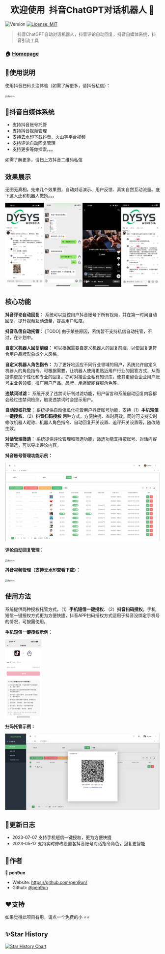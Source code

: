 <h1 align="center">欢迎使用&nbsp;&nbsp;抖音ChatGPT对话机器人 👋</h1>
<p>
  <img alt="Version" src="https://img.shields.io/badge/version-1.0.0-blue.svg?cacheSeconds=2592000" />
  <a href="#" target="_blank">
    <img alt="License: MIT" src="https://img.shields.io/badge/License-MIT-yellow.svg" />
  </a>
</p>


> 抖音ChatGPT自动对话机器人，抖音评论自动回复，抖音自媒体系统，抖音引流工具

### 🏠 [Homepage](https://github.com/pen9un/douyin-chatgpt-robot)

## 🚀使用说明

使用抖音扫码关注体验（如需了解更多，请抖音私信）：

<img src="resource/image/douyin.jpg" alt="douyin" style="zoom: 50%;" />

## 🔮抖音自媒体系统

- 支持抖音账号托管
- 支持抖音视频管理
- 支持去水印下载抖音、火山等平台视频
- 支持评论自动回复管理
- 支持更多等你探索。。。

如需了解更多，请扫上方抖音二维码私信

## 效果展示

无图无真相，先来几个效果图，自动对话演示、用户反馈、真实自然互动流量。底下这人还和机器人撒娇。。。

<img src="resource/image/demo.jpg" alt="douyin" style="zoom:50%;" />

## 核心功能

**抖音评论自动回复：** 系统可以监控用户抖音账号下所有视频，并在第一时间自动回复，提升视频互动流量，提高用户粘度。

**抖音私信自动托管：** [TODO] 由于某些原因，系统暂不支持私信自动托管，不过，在计划中。

**自定义机器人回复前缀：** 可以根据需要自定义机器人的回复前缀，以使回复更符合用户品牌形象或个人风格。

**自定义机器人角色指令：** 为了更好地适应不同行业领域的用户，系统允许自定义机器人的角色指令。可根据需要，让机器人使用更贴近用户行业的回答方式，从而提供更加个性化和专业的回复。亦可对接企业私有知识库，使其更契合企业用户账号主业务领域，推广用户产品、品牌，承担智能客服角色等。

**违禁词过滤：** 系统开发了违禁词研判过滤功能，用户留言和系统自动回复内容都会经过违禁词检测，触发违禁词时会提示用户。

**自动授权托管：** 系统提供自动傻瓜化托管用户抖音账号功能，支持（1）**手机短信一键授权**、（2）**抖音扫码授权** 两种方式，方便快捷、省时高效。同时可支持实时修改机器人昵称、机器人角色指令、自动回复开关设置、追评开关设置等，随改随生效。

**对话管理筛选：** 系统提供评论管理和筛选功能，筛选功能支持按账号、对话内容等筛选，可以导出评论内容。

**抖音账号管理功能示例：**

<img src="resource/image/douyin_user.png" alt="douyin" style="zoom:50%;" />

**评论自动回复管理：**

<img src="resource/image/douyin_comment.png" alt="douyin" style="zoom:50%;" />

**抖音视频管理（支持无水印查看下载）：**

<img src="resource/image/douyin_video.png" alt="douyin" style="zoom:50%;" />

## 使用方法

系统提供两种授权托管方式，（1）**手机短信一键授权**、（2）**抖音扫码授权**，手机短信一键授权方式更为方便快捷，抖音APP扫码授权方式适用于抖音没绑定手机号的情况，可按需使用。

**手机短信一键授权示例：**

<img src="resource/image/phone_auth.png" alt="douyin" style="zoom: 25%;" />

**扫码托管示例：**

<img src="resource/image/qrcode_auth.jpg" alt="qrcode_auth" style="zoom:50%;" />

## 📖更新日志

- 2023-07-07 支持手机短信一键授权，更为方便快捷
- 2023-05-17 支持实时修改设置各抖音账号对话指令角色，回复更智能

## 🤝作者

👤 **pen9un**

* Website: https://github.com/pen9un/
* Github: [@pen9un](https://github.com/pen9un)

## ❤️支持

如果觉得此项目有用，请点一个免费的小 ⭐️⭐️

## ✨Star History

[![Star History Chart](https://api.star-history.com/svg?repos=pen9un/douyin-chatgpt-robot&type=Date)](https://star-history.com/#pen9un/douyin-chatgpt-robot&Date)
